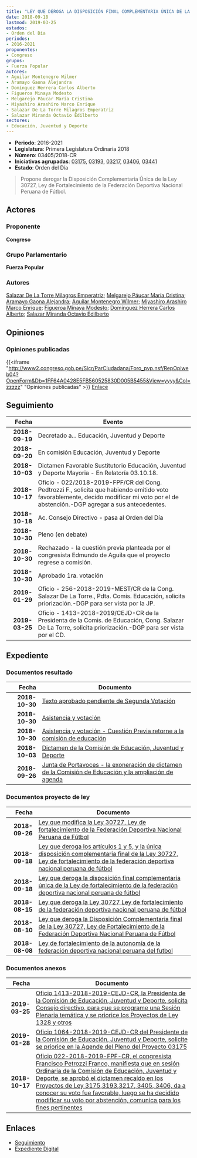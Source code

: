 ```yaml
---
title: "LEY QUE DEROGA LA DISPOSICIÓN FINAL COMPLEMENTARIA ÚNICA DE LA LEY DE FORTALECIMIENTO DE LA FEDERACIÓN DEPORTIVA NACIONAL PERUANA DE FÚTBOL"
date: 2018-09-18
lastmod: 2019-03-25
estados:
- Orden del Día
periodos:
- 2016-2021
proponentes:
- Congreso
grupos:
- Fuerza Popular
autores:
- Aguilar Montenegro Wilmer
- Aramayo Gaona Alejandra
- Domínguez Herrera Carlos Alberto
- Figueroa Minaya Modesto
- Melgarejo Páucar María Cristina
- Miyashiro Arashiro Marco Enrique
- Salazar De La Torre Milagros Emperatriz
- Salazar Miranda Octavio Edilberto
sectores:
- Educación, Juventud y Deporte
---
```

- **Periodo**: 2016-2021
- **Legislatura**: Primera Legislatura Ordinaria 2018
- **Número**: 03405/2018-CR
- **Iniciativas agrupadas**: [03175](../../03100/03175), [03193](../../03100/03193), [03217](../../03200/03217), [03406](../../03400/03406), [03441](../../03400/03441)
- **Estado**: Orden del Día

> Propone derogar la Disposición Complementaria Única de la Ley 30727, Ley de Fortalecimiento de la Federación Deportiva Nacional Peruana de Fútbol.


## Actores

### Proponente

**Congreso**

### Grupo Parlamentario

**Fuerza Popular**

### Autores

[Salazar De La Torre Milagros Emperatriz](mailto:mailto:msalazard@congreso.gob.pe); [Melgarejo Páucar María Cristina](mailto:mailto:mmelgarejo@congreso.gob.pe); [Aramayo Gaona Alejandra](mailto:mailto:maramayo@congreso.gob.pe); [Aguilar Montenegro Wilmer](mailto:mailto:waguilar@congreso.gob.pe); [Miyashiro Arashiro Marco Enrique](mailto:mailto:mmiyashiro@congreso.gob.pe); [Figueroa Minaya Modesto](mailto:mailto:mfigueroam@congreso.gob.pe); [Domínguez Herrera Carlos Alberto](mailto:mailto:cdominguez@congreso.gob.pe); [Salazar Miranda Octavio Edilberto](mailto:mailto:osalazar@congreso.gob.pe)

## Opiniones

### Opiniones publicadas

{{<iframe "http://www2.congreso.gob.pe/Sicr/ParCiudadana/Foro_pvp.nsf/RepOpiweb04?OpenForm&Db=1FF64A0428E5FB560525830D005B5455&View=yyyy&Col=zzzzz" "Opiniones publicadas" >}}
[Enlace](http://www2.congreso.gob.pe/Sicr/ParCiudadana/Foro_pvp.nsf/RepOpiweb04?OpenForm&Db=1FF64A0428E5FB560525830D005B5455&View=yyyy&Col=zzzzz)


## Seguimiento

| Fecha | Evento |
|------:|--------|
| **2018-09-19** | Decretado a... Educación, Juventud y Deporte |
| **2018-09-20** | En comisión Educación, Juventud y Deporte |
| **2018-10-03** | Dictamen Favorable Sustitutorio Educación, Juventud y Deporte Mayoria - En Relatoría 03.10.18. |
| **2018-10-17** | Oficio - 022/2018-2019-FPF/CR del Cong. Pedtrozzi F., solicita que habiendo emitido voto favorablemente, decido modificar mi voto por el de abstención.-DGP agregar a sus antecedentes. |
| **2018-10-18** | Ac. Consejo Directivo - pasa al Orden del Día |
| **2018-10-30** | Pleno (en debate) |
| **2018-10-30** | Rechazado - la cuestión previa planteada por el congresista Edmundo de Aguila que el proyecto regrese a comisión. |
| **2018-10-30** | Aprobado 1ra. votación |
| **2019-01-29** | Oficio - 256-2018-2019-MEST/CR de la Cong. Salazar De La Torre., Pdta. Comis. Educación, solicita priorización.-DGP para ser vista por la JP. |
| **2019-03-25** | Oficio - 1413-2018-2019/CEJD-CR de la Presidenta de la Comis. de Educación, Cong. Salazar De La Torre, solicita priorización.-DGP para ser vista por el CD. |

## Expediente

### Documentos resultado

| Fecha | Documento |
|------:|-----------|
| **2018-10-30** | [Texto aprobado pendiente de Segunda Votación](http://www.leyes.congreso.gob.pe/Documentos/2016_2021/Texto_Aprobado_Pendiente_de_Segunda_Votacion/TAPSV03175_20181030.pdf) |
| **2018-10-30** | [Asistencia y votación](http://www.leyes.congreso.gob.pe/Documentos/2016_2021/Asistencia_y_Votacion/Proyectos_de_Ley/AV0317520181030.pdf) |
| **2018-10-30** | [Asistencia y votación - Cuestión Previa retorne a la comisión de educación](http://www.leyes.congreso.gob.pe/Documentos/2016_2021/Asistencia_y_Votacion/Proyectos_de_Ley/AVCP0317520181030.pdf) |
| **2018-10-03** | [Dictamen de la Comisión de Educación, Juventud y Deporte](http://www.leyes.congreso.gob.pe/Documentos/2016_2021/Dictamenes/Proyectos_de_Ley/03175DC10MAY20181003.PDF) |
| **2018-09-26** | [Junta de Portavoces - la exoneración de dictamen de la Comisión de Educación y la ampliación de agenda](http://www.leyes.congreso.gob.pe/Documentos/2016_2021/Acuerdos/Junta_Portavoces/AJP0317520160926.pdf) |

### Documentos proyecto de ley

| Fecha | Documento |
|------:|-----------|
| **2018-09-26** | [Ley que modifica la Ley 30727, Ley de fortalecimiento de la Federación Deportiva Nacional Peruana de Fútbol](http://www.leyes.congreso.gob.pe/Documentos/2016_2021/Proyectos_de_Ley_y_de_Resoluciones_Legislativas/PL0344120180926.pdf) |
| **2018-09-18** | [Ley que deroga los artículos 1 y 5, y la única disposición complementaria final de la Ley 30727, Ley de fortalecimiento de la federación deportiva nacional peruana de fútbol](http://www.leyes.congreso.gob.pe/Documentos/2016_2021/Proyectos_de_Ley_y_de_Resoluciones_Legislativas/PL0340620180918..pdf) |
| **2018-09-18** | [Ley que deroga la disposición final complementaria única de la Ley de fortalecimiento de la federación deportiva nacional peruana de fútbol](http://www.leyes.congreso.gob.pe/Documentos/2016_2021/Proyectos_de_Ley_y_de_Resoluciones_Legislativas/PL0340520180918.pdf) |
| **2018-08-15** | [Ley que deroga la Ley 30727 Ley de fortalecimiento de la federación deportiva nacional peruana de fútbol](http://www.leyes.congreso.gob.pe/Documentos/2016_2021/Proyectos_de_Ley_y_de_Resoluciones_Legislativas/PL0321720180815..pdf) |
| **2018-08-10** | [Ley que deroga la Disposición Complementaria final de la Ley 30727, Ley de Fortalecimiento de la Federación Deportiva Nacional Peruana de Fútbol](http://www.leyes.congreso.gob.pe/Documentos/2016_2021/Proyectos_de_Ley_y_de_Resoluciones_Legislativas/PL0319320180810.PDF) |
| **2018-08-08** | [Ley de fortalecimiento de la autonomía de la federación deportiva nacional peruana del futbol](http://www.leyes.congreso.gob.pe/Documentos/2016_2021/Proyectos_de_Ley_y_de_Resoluciones_Legislativas/PL0317520180808.pdf) |

### Documentos anexos

| Fecha | Documento |
|------:|-----------|
| **2019-03-25** | [Oficio 1413-2018-2019-CEJD-CR, la Presidenta de la Comisión de Educación, Juventud y Deporte, solicita Consejo directivo, para que se programe una Sesión Plenaria temática y se priorice los Proyectos de Ley 1328 y otros](http://www.leyes.congreso.gob.pe/Documentos/2016_2021/Oficios/Comisiones_Ordinarias/OFICIO-1413-2018-2019-CEJD-CR.pdf) |
| **2019-01-28** | [Oficio 1064-2018-2019-CEJD-CR del Presidente de la Comisión de Educación, Juventud y Deporte, solicite se priorice en la Agende del Pleno del Proyecto 03175](http://www.leyes.congreso.gob.pe/Documentos/2016_2021/Oficios/Comisiones_Ordinarias/OFICIO-1064-2018-2019-CEJO-CR.pdf) |
| **2018-10-17** | [Oficio 022-2018-2019-FPF-CR, el congresista Francisco Petrozzi Franco, manifiesta que en sesión Ordinaria de la Comisión de Educación, Juventud y Deporte, se aprobó el dictamen recaído en los Proyectos de Ley 3175,3193,3217, 3405, 3406, da a conocer su voto fue favorable, luego se ha decidido modificar su voto por abstención, comunica para los fines pertinentes](http://www.leyes.congreso.gob.pe/Documentos/2016_2021/Oficios/Congresistas/OFICIO-022-2018-2019-FPF-CR.PDF) |

## Enlaces

- [Seguimiento](http://www2.congreso.gob.pe/Sicr/TraDocEstProc/CLProLey2016.nsf/f7fff46988ca05b1052578e100829cc7/0c2110d4b02da8700525830d00545a64?OpenDocument)
- [Expediente Digital](http://www2.congreso.gob.pe/Sicr/TraDocEstProc/Expvirt_2011.nsf/visbusqptramdoc1621/03405?opendocument)

